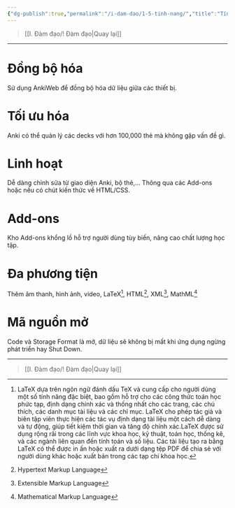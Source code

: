 ```yaml
---
{"dg-publish":true,"permalink":"/i-dam-dao/1-5-tinh-nang/","title":"Tính năng","noteIcon":""}
---
```


> [[I. Đàm đạo/! Đàm đạo\|Quay lại]]
___

# Đồng bộ hóa
Sử dụng AnkiWeb để đồng bộ hóa dữ liệu giữa các thiết bị.

# Tối ưu hóa
Anki có thể quản lý các decks với hơn 100,000 thẻ mà không gặp vấn đề gì.

# Linh hoạt
Dễ dàng chỉnh sửa từ giao diện Anki, bộ thẻ,...
Thông qua các Add-ons hoặc nếu có chút kiến thức về HTML/CSS.

# Add-ons
Kho Add-ons khổng lồ hỗ trợ người dùng tùy biến, nâng cao chất lượng học tập.

# Đa phương tiện
Thêm âm thanh, hình ảnh, video, LaTeX[^1], HTML[^2], XML[^3], MathML[^4]

# Mã nguồn mở
Code và Storage Format là mở, dữ liệu sẽ không bị mất khi ứng dụng ngừng phát triển hay Shut Down.

[^1]: LaTeX dựa trên ngôn ngữ đánh dấu TeX và cung cấp cho người dùng một số tính năng đặc biệt, bao gồm hỗ trợ cho các công thức toán học phức tạp, định dạng chính xác và thống nhất cho các trang, các chú thích, các danh mục tài liệu và các chỉ mục. LaTeX cho phép tác giả và biên tập viên thực hiện các tác vụ định dạng tài liệu một cách dễ dàng và tự động, giúp tiết kiệm thời gian và tăng độ chính xác.LaTeX được sử dụng rộng rãi trong các lĩnh vực khoa học, kỹ thuật, toán học, thống kê, và các ngành liên quan đến tính toán và số liệu. Các tài liệu tạo ra bằng LaTeX có thể được in ấn hoặc xuất ra dưới dạng tệp PDF để chia sẻ với người dùng khác hoặc xuất bản trong các tạp chí khoa học.
[^2]: Hypertext Markup Language
[^3]: Extensible Markup Language
[^4]: Mathematical Markup Language
___
> [[I. Đàm đạo/! Đàm đạo\|Quay lại]]